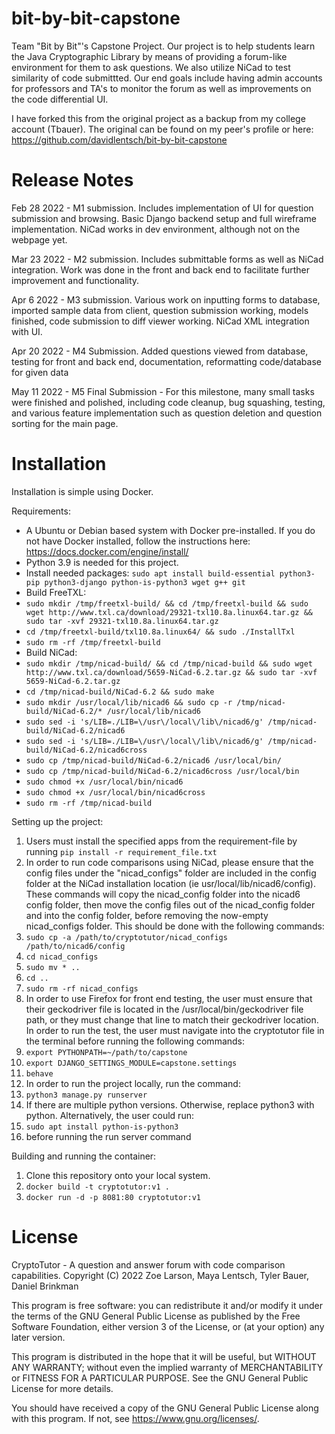 # bit-by-bit-capstone
Team "Bit by Bit"'s Capstone Project. Our project is to help students learn the Java Cryptographic Library by means of providing a forum-like environment for them to ask questions. We also utilize NiCad to test similarity of code submittted. Our end goals include having admin accounts for professors and TA's to monitor the forum as well as improvements on the code differential UI. 

I have forked this from the original project as a backup from my college account (Tbauer). The original can be found on my peer's profile or here: https://github.com/davidlentsch/bit-by-bit-capstone


# Release Notes
Feb 28 2022 - M1 submission. Includes implementation of UI for question submission and browsing. Basic Django backend setup and full wireframe implementation. NiCad works in dev environment, although not on the webpage yet.  

Mar 23 2022 - M2 submission. Includes submittable forms as well as NiCad integration. Work was done in the front and back end to facilitate further improvement and functionality. 

Apr 6 2022 - M3 submission. Various work on inputting forms to database, imported sample data from client, question submission working, models finished, code submission to diff viewer working. NiCad XML integration with UI.

Apr 20 2022 - M4 Submission. Added questions viewed from database, testing for front and back end, documentation, reformatting code/database for given data

May 11 2022 - M5 Final Submission - For this milestone, many small tasks were finished and polished, including code cleanup, bug squashing, testing, and various feature implementation such as question deletion and question sorting for the main page.  

# Installation
Installation is simple using Docker.

Requirements:
 - A Ubuntu or Debian based system with Docker pre-installed. If you do not have Docker installed, follow the instructions here: https://docs.docker.com/engine/install/
 - Python 3.9 is needed for this project.
 - Install needed packages: ```sudo apt install build-essential python3-pip python3-django python-is-python3 wget g++ git```
 - Build FreeTXL: 
 - ```sudo mkdir /tmp/freetxl-build/ && cd /tmp/freetxl-build && sudo wget http://www.txl.ca/download/29321-txl10.8a.linux64.tar.gz && sudo tar -xvf 29321-txl10.8a.linux64.tar.gz```
 - ```cd /tmp/freetxl-build/txl10.8a.linux64/ && sudo ./InstallTxl```
 - ```sudo rm -rf /tmp/freetxl-build```
 - Build NiCad: 
 - ```sudo mkdir /tmp/nicad-build/ && cd /tmp/nicad-build && sudo wget http://www.txl.ca/download/5659-NiCad-6.2.tar.gz && sudo tar -xvf 5659-NiCad-6.2.tar.gz```
 - ```cd /tmp/nicad-build/NiCad-6.2 && sudo make```
 - ```sudo mkdir /usr/local/lib/nicad6 && sudo cp -r /tmp/nicad-build/NiCad-6.2/* /usr/local/lib/nicad6```
 - ```sudo sed -i 's/LIB=./LIB=\/usr\/local\/lib\/nicad6/g' /tmp/nicad-build/NiCad-6.2/nicad6```
 - ```sudo sed -i 's/LIB=./LIB=\/usr\/local\/lib\/nicad6/g' /tmp/nicad-build/NiCad-6.2/nicad6cross```
 - ```sudo cp /tmp/nicad-build/NiCad-6.2/nicad6 /usr/local/bin/```
 - ```sudo cp /tmp/nicad-build/NiCad-6.2/nicad6cross /usr/local/bin```
 - ```sudo chmod +x /usr/local/bin/nicad6```
 - ```sudo chmod +x /usr/local/bin/nicad6cross```
 - ```sudo rm -rf /tmp/nicad-build```
 
Setting up the project:
1. Users must install the specified apps from the requirement-file by running ```pip install -r requirement_file.txt```
2. In order to run code comparisons using NiCad, please ensure that the config files under the "nicad_configs" folder are included in the config folder at the NiCad installation location (ie usr/local/lib/nicad6/config). These commands will copy the nicad_config folder into the nicad6 config folder, then move the config files out of the nicad_config folder and into the config folder, before removing the now-empty nicad_configs folder. This should be done with the following commands:
3. ```sudo cp -a /path/to/cryptotutor/nicad_configs /path/to/nicad6/config ```
4. ```cd nicad_configs```
5. ```sudo mv * ..```
6. ```cd ..```
7. ```sudo rm -rf nicad_configs```
8. In order to use Firefox for front end testing, the user must ensure that their geckodriver file is located in the /usr/local/bin/geckodriver file path, or they must change that line to match their geckodriver location. In order to run the test, the user must navigate into the cryptotutor file in the terminal before running the following commands: 
9. ```export PYTHONPATH=~/path/to/capstone```
10. ```export DJANGO_SETTINGS_MODULE=capstone.settings```
11. ```behave```
12. In order to run the project locally, run the command:
13. ```python3 manage.py runserver```
14. If there are multiple python versions. Otherwise, replace python3 with python. Alternatively, the user could run:
15. ```sudo apt install python-is-python3```
16. before running the run server command

Building and running the container:
1. Clone this repository onto your local system. 
2. ``docker build -t cryptotutor:v1 .``
3. ``docker run -d -p 8081:80 cryptotutor:v1``


# License
CryptoTutor - A question and answer forum with code comparison capabilities.
Copyright (C) 2022 Zoe Larson, Maya Lentsch, Tyler Bauer, Daniel Brinkman

This program is free software: you can redistribute it and/or modify
it under the terms of the GNU General Public License as published by
the Free Software Foundation, either version 3 of the License, or
(at your option) any later version.

This program is distributed in the hope that it will be useful,
but WITHOUT ANY WARRANTY; without even the implied warranty of
MERCHANTABILITY or FITNESS FOR A PARTICULAR PURPOSE.  See the
GNU General Public License for more details.

You should have received a copy of the GNU General Public License
along with this program.  If not, see <https://www.gnu.org/licenses/>.
